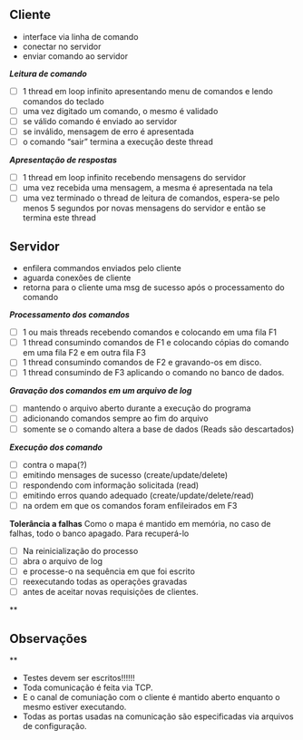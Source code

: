  ## Cliente

 - interface via linha de comando 
 - conectar no servidor
 - enviar comando ao servidor

***Leitura de comando***
 - [ ] 1 thread em loop infinito apresentando menu de comandos e lendo comandos do teclado 
 - [ ] uma vez digitado um comando, o mesmo é validado
 - [ ] se válido comando é enviado ao servidor
 - [ ] se inválido,  mensagem de erro é apresentada
 - [ ] o comando “sair” termina a execução deste thread

***Apresentação de respostas***
 - [ ] 1 thread em loop infinito recebendo mensagens do servidor
 - [ ] uma vez recebida uma mensagem, a mesma é apresentada na tela
 - [ ] uma vez terminado o thread de leitura de comandos, espera-se pelo menos 5 segundos por novas mensagens do servidor e então se termina este     thread

## Servidor

 - enfilera commandos enviados pelo cliente
 - aguarda conexões de cliente
 - retorna para o cliente uma msg de sucesso após o processamento do comando

***Processamento dos comandos***
 - [ ]  1 ou mais threads recebendo comandos e colocando em uma fila F1
 - [ ] 1 thread consumindo comandos de F1 e colocando cópias do comando em uma fila F2 e em outra fila F3
 - [ ] 1 thread consumindo comandos de F2 e gravando-os em disco.
 - [ ] 1 thread consumindo de F3 aplicando o comando no banco de dados.

***Gravação dos comandos em um arquivo de log***
 - [ ] mantendo o arquivo aberto durante a execução do programa
 - [ ] adicionando comandos sempre ao fim do arquivo
 - [ ] somente se o comando altera a base de dados (Reads são descartados)

***Execução dos comando***
 - [ ] contra o mapa(?)
 - [ ] emitindo mensages de sucesso (create/update/delete)
 - [ ] respondendo com informação solicitada (read)
 - [ ] emitindo erros quando adequado (create/update/delete/read)
 - [ ] na ordem em que os comandos foram enfileirados em F3

**Tolerância a falhas**
Como o mapa é mantido em memória, no caso de falhas, todo o banco apagado. Para recuperá-lo

 - [ ] Na reinicialização do processo 
 - [ ] abra o arquivo de log
 - [ ] e processe-o na sequência em que foi escrito
 - [ ] reexecutando todas as operações gravadas 
 - [ ] antes de aceitar novas requisições de clientes.

**

## Observações

**
 - Testes devem ser escritos!!!!!!
 - Toda comunicação é feita via TCP. 
 - E o canal de comuniação com o cliente é mantido aberto enquanto o mesmo estiver executando. 
 - Todas as portas usadas na comunicação são especificadas via arquivos de
   configuração.
  
